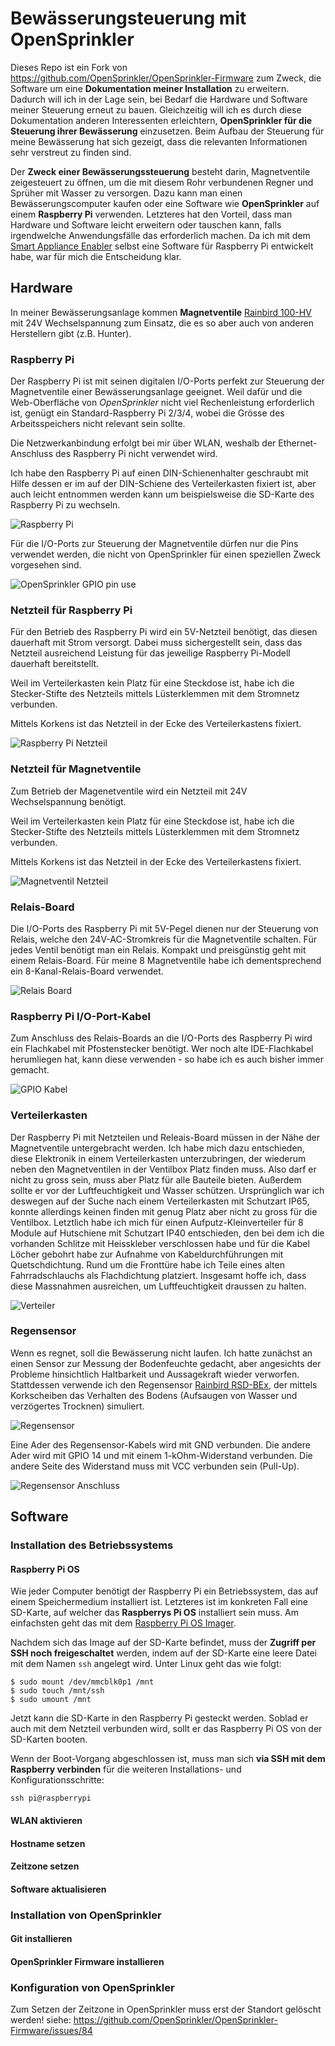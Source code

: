 # Bewässerungsteuerung mit OpenSprinkler

Dieses Repo ist ein Fork von https://github.com/OpenSprinkler/OpenSprinkler-Firmware zum Zweck, die Software um eine **Dokumentation meiner Installation** zu erweitern. Dadurch will ich in der Lage sein, bei Bedarf die Hardware und Software meiner Steuerung erneut zu bauen. Gleichzeitig will ich es durch diese Dokumentation anderen Interessenten erleichtern, **OpenSprinkler für die Steuerung ihrer Bewässerung** einzusetzen. Beim Aufbau der Steuerung für meine Bewässerung hat sich gezeigt, dass die relevanten Informationen sehr verstreut zu finden sind.

Der **Zweck einer Bewässerungssteuerung** besteht darin, Magnetventile zeigesteuert zu öffnen, um die mit diesem Rohr verbundenen Regner und Sprüher mit Wasser zu versorgen. Dazu kann man einen Bewässerungscomputer kaufen oder eine Software wie **OpenSprinkler** auf einem **Raspberry Pi** verwenden. Letzteres hat den Vorteil, dass man Hardware und Software leicht erweitern oder tauschen kann, falls irgendwelche Anwendungsfälle das erforderlich machen. Da ich mit dem [Smart Appliance Enabler](https://github.com/camueller/SmartApplianceEnabler) selbst eine Software für Raspberry Pi entwickelt habe, war für mich die Entscheidung klar.

## Hardware
In meiner Bewässerungsanlage kommen **Magnetventile** [Rainbird 100-HV](https://www.rainbird.de/produkte/ventile/ventile-der-typenreihe-hv) mit 24V Wechselspannung zum Einsatz, die es so aber auch von anderen Herstellern gibt (z.B. Hunter).

### Raspberry Pi
Der Raspberry Pi ist mit seinen digitalen I/O-Ports perfekt zur Steuerung der Magnetventile einer Bewässerungsanlage geeignet. Weil dafür und die Web-Oberfläche von *OpenSprinkler* nicht viel Rechenleistung erforderlich ist, genügt ein Standard-Raspberry Pi 2/3/4, wobei die Grösse des Arbeitsspeichers nicht relevant sein sollte.

Die Netzwerkanbindung erfolgt bei mir über WLAN, weshalb der Ethernet-Anschluss des Raspberry Pi nicht verwendet wird. 

Ich habe den Raspberry Pi auf einen DIN-Schienenhalter geschraubt mit Hilfe dessen er im auf der DIN-Schiene des Verteilerkasten fixiert ist, aber auch leicht entnommen werden kann um beispielsweise die SD-Karte des Raspberry Pi zu wechseln.

![Raspberry Pi](pics/raspberrypi.png)

Für die I/O-Ports zur Steuerung der Magnetventile dürfen nur die Pins verwendet werden, die nicht von OpenSprinkler für einen speziellen Zweck vorgesehen sind.

![OpenSprinkler GPIO pin use](pics/OpenSprinklerGpioPinUse.jpg)

### Netzteil für Raspberry Pi
Für den Betrieb des Raspberry Pi wird ein 5V-Netzteil benötigt, das diesen dauerhaft mit Strom versorgt. Dabei muss sichergestellt sein, dass das Netzteil ausreichend Leistung für das jeweilige Raspberry Pi-Modell dauerhaft bereitstellt.

Weil im Verteilerkasten kein Platz für eine Steckdose ist, habe ich die Stecker-Stifte des Netzteils mittels Lüsterklemmen mit dem Stromnetz verbunden.

Mittels Korkens ist das Netzteil in der Ecke des Verteilerkastens fixiert.

![Raspberry Pi Netzteil](pics/raspberrypi_netzteil.png)

### Netzteil für Magnetventile
Zum Betrieb der Magenetventile wird ein Netzteil mit 24V Wechselspannung benötigt.

Weil im Verteilerkasten kein Platz für eine Steckdose ist, habe ich die Stecker-Stifte des Netzteils mittels Lüsterklemmen mit dem Stromnetz verbunden.

Mittels Korkens ist das Netzteil in der Ecke des Verteilerkastens fixiert.

![Magnetventil Netzteil](pics/magnetventil_netzteil.png)

### Relais-Board
Die I/O-Ports des Raspberry Pi mit 5V-Pegel dienen nur der Steuerung von Relais, welche den 24V-AC-Stromkreis für die Magnetventile schalten. Für jedes Ventil benötigt man ein Relais. Kompakt und preisgünstig geht mit einem Relais-Board. Für meine 8 Magnetventile habe ich dementsprechend ein 8-Kanal-Relais-Board verwendet.

![Relais Board](pics/relais_board.png)

### Raspberry Pi I/O-Port-Kabel
Zum Anschluss des Relais-Boards an die I/O-Ports des Raspberry Pi wird ein Flachkabel mit Pfostenstecker benötigt. Wer noch alte IDE-Flachkabel herumliegen hat, kann diese verwenden - so habe ich es auch bisher immer gemacht.

![GPIO Kabel](pics/gpio_kabel.png)

### Verteilerkasten
Der Raspberry Pi mit Netzteilen und Releais-Board müssen in der Nähe der Magnetventile untergebracht werden. Ich habe mich dazu entschieden, diese Elektronik in einem Verteilerkasten unterzubringen, der wiederum neben den Magnetventilen in der Ventilbox Platz finden muss. Also darf er nicht zu gross sein, muss aber Platz für alle Bauteile bieten. Außerdem sollte er vor der Luftfeuchtigkeit und Wasser schützen. Ursprünglich war ich deswegen auf der Suche nach einem Verteilerkasten mit Schutzart IP65, konnte allerdings keinen finden mit genug Platz aber nicht zu gross für die Ventilbox. Letztlich habe ich mich für einen Aufputz-Kleinverteiler für 8 Module auf Hutschiene mit Schutzart IP40 entschieden, den bei dem ich die vorhanden Schlitze mit Heisskleber verschlossen habe und für die Kabel Löcher gebohrt habe zur Aufnahme von Kabeldurchführungen mit Quetschdichtung. Rund um die Fronttüre habe ich Teile eines alten Fahrradschlauchs als Flachdichtung platziert. Insgesamt hoffe ich, dass diese Massnahmen ausreichen, um Luftfeuchtigkeit draussen zu halten.

![Verteiler](pics/verteiler.png)

### Regensensor
Wenn es regnet, soll die Bewässerung nicht laufen. Ich hatte zunächst an einen Sensor zur Messung der Bodenfeuchte gedacht, aber angesichts der Probleme hinsichtlich Haltbarkeit und Aussagekraft wieder verworfen. Stattdessen verwende ich den Regensensor [Rainbird RSD-BEx](https://www.rainbird.de/produkte/rsd-bex), der mittels Korkscheiben das Verhalten des Bodens (Aufsaugen von Wasser und verzögertes Trocknen) simuliert.

![Regensensor](pics/regensensor.jpg)

Eine Ader des Regensensor-Kabels wird mit GND verbunden. Die andere Ader wird mit GPIO 14 und mit einem 1-kOhm-Widerstand verbunden. Die andere Seite des Widerstand muss mit VCC verbunden sein (Pull-Up).

![Regensensor Anschluss](pics/regensensor_anschluss.png)


## Software
### Installation des Betriebssystems
#### Raspberry Pi OS
Wie jeder Computer benötigt der Raspberry Pi ein Betriebssystem, das auf einem Speichermedium installiert ist. Letzteres ist im konkreten Fall eine SD-Karte, auf welcher das **Raspberrys Pi OS** installiert sein muss. Am einfachsten geht das mit dem [Raspberry Pi OS Imager](https://www.raspberrypi.org/software).

Nachdem sich das Image auf der SD-Karte befindet, muss der **Zugriff per SSH noch freigeschaltet** werden, indem auf der SD-Karte eine leere Datei mit dem Namen `ssh` angelegt wird. Unter Linux geht das wie folgt:
```console
$ sudo mount /dev/mmcblk0p1 /mnt
$ sudo touch /mnt/ssh
$ sudo umount /mnt
```

Jetzt kann die SD-Karte in den Raspberry Pi gesteckt werden. Soblad er auch mit dem Netzteil verbunden wird, sollt er das Raspberry Pi OS von der SD-Karten booten.

Wenn der Boot-Vorgang abgeschlossen ist, muss man sich **via SSH mit dem Raspberry verbinden** für die weiteren Installations- und Konfigurationsschritte:
```console
ssh pi@raspberrypi
```

#### WLAN aktivieren

#### Hostname setzen

#### Zeitzone setzen

#### Software aktualisieren



### Installation von OpenSprinkler

#### Git installieren

#### OpenSprinkler Firmware installieren

### Konfiguration von OpenSprinkler



Zum Setzen der Zeitzone in OpenSprinkler muss erst der Standort gelöscht werden!
siehe: https://github.com/OpenSprinkler/OpenSprinkler-Firmware/issues/84
